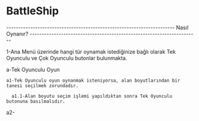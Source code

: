 # BattleShip
----------------------------------------------------------------------  Nasıl Oynanır?  ----------------------------------------------------------------------

1-Ana Menü üzerinde hangi tür oynamak istediğinize bağlı olarak Tek Oyunculu ve Çok Oyunculu butonlar bulunmakta.

a-Tek Oyunculu Oyun

    a1-Tek Oyunculu oyun oynanmak isteniyorsa, alan boyutlarından bir tanesi seçilmek zorundadır.
    
      a1.1-Alan boyutu seçim işlemi yapıldıktan sonra Tek Oyunculu butonuna basılmalıdır.
  a2-
